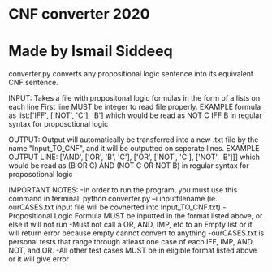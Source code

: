 # CNF converter 2020
# Made by Ismail Siddeeq

converter.py converts any propositional logic sentence into its equivalent CNF sentence.



INPUT:
Takes a file with propositonal logic formulas in the form of a lists on each line
First line MUST be integer to read file properly.
EXAMPLE formula as list:['IFF', ['NOT', 'C'], 'B'] which would be read as NOT C IFF B in regular syntax for proposotional logic

OUTPUT:
Output will automatically be transferred into a new .txt file by the name "Input_TO_CNF", and it will be outputted on seperate lines.
EXAMPLE OUTPUT LINE: ['AND', ['OR', 'B', 'C'], ['OR', ['NOT', 'C'], ['NOT', 'B']]] which would be read as (B OR C) AND (NOT C OR NOT B) in regular syntax for proposotional logic

IMPORTANT NOTES:
-In order to run the program, you must use this command in terminal: python converter.py –i inputfilename (ie. ourCASES.txt input file will be covnerted into Input_TO_CNF.txt)
-Propositional Logic Formula MUST be inputted in the format listed above, or else it will not run
-Must not call a OR, AND, IMP, etc to an Empty list or it will return error because empty cannot convert to anything
-ourCASES.txt is personal tests that range through atleast one case of each IFF, IMP, AND, NOT, and OR.
-All other test cases MUST be in eligible format listed above or it will give error

 


